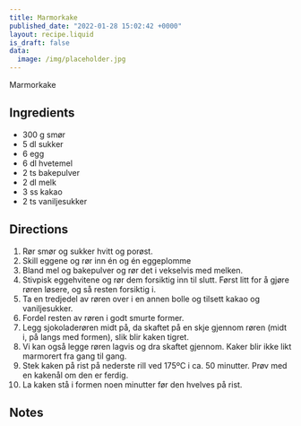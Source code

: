 ```yaml
---
title: Marmorkake
published_date: "2022-01-28 15:02:42 +0000"
layout: recipe.liquid
is_draft: false
data:
  image: /img/placeholder.jpg
---
```

Marmorkake

## Ingredients

- 300 g smør
- 5 dl sukker
- 6 egg
- 6 dl hvetemel
- 2 ts bakepulver
- 2 dl melk
- 3 ss kakao
- 2 ts vaniljesukker

## Directions

1. Rør smør og sukker hvitt og porøst.
2. Skill eggene og rør inn én og én eggeplomme
3. Bland mel og bakepulver og rør det i vekselvis med melken.
4. Stivpisk eggehvitene og rør dem forsiktig inn til slutt. Først litt for å gjøre røren løsere, og så resten forsiktig i.
5. Ta en tredjedel av røren over i en annen bolle og tilsett kakao og vaniljesukker.
6. Fordel resten av røren i godt smurte former.
7. Legg sjokoladerøren midt på, da skaftet på en skje gjennom røren (midt i, på langs med formen), slik blir kaken tigret.
8. Vi kan også legge røren lagvis og dra skaftet gjennom. Kaker blir ikke likt marmorert fra gang til gang.
9. Stek kaken på rist på nederste rill ved 175ºC i ca. 50 minutter. Prøv med en kakenål om den er ferdig.
10. La kaken stå i formen noen minutter før den hvelves på rist.


## Notes

